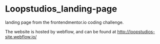 # Loopstudios_landing-page
landing page from the frontendmentor.io coding challenge.

The website is hosted by webflow, and can be found at http://loopstudios-site.webflow.io/
